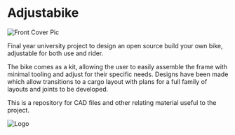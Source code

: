 # Adjustabike

![Front Cover Pic](https://user-images.githubusercontent.com/47890972/56204965-79413200-6040-11e9-8af3-55630b70df01.png)


Final year university project to design an open source build your own bike, adjustable for both use and rider.

The bike comes as a kit, allowing the user to easily assemble the frame with minimal tooling and adjust for their specific needs. Designs have been made which allow transitions to a cargo layout with plans for a full family of layouts and joints to be developed.

This is a repository for CAD files and other relating material useful to the project.

![Logo](https://user-images.githubusercontent.com/47890972/56202836-cec71000-603b-11e9-81f9-e82b58718c6d.png)
